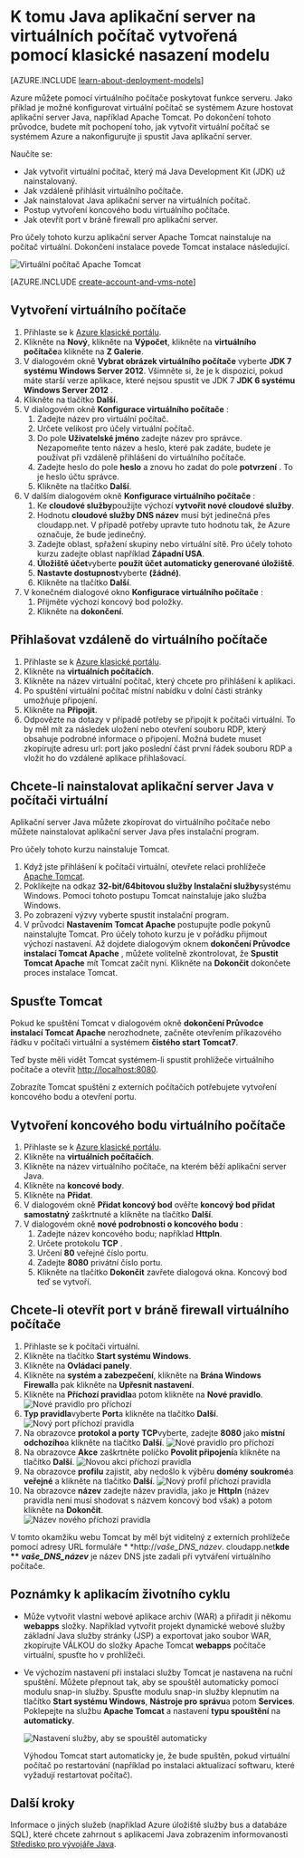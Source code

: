 <properties
    pageTitle="Tomcat na počítač virtuální | Microsoft Azure"
    description="Tento kurz využívá zdroje vytvořená pomocí klasické nasazení modelu a ukazuje, jak vytvořit virtuální Windows počítač a nakonfigurujte ji spustit Apache Tomcat aplikační server."
    services="virtual-machines-windows"
    documentationCenter="java"
    authors="rmcmurray"
    manager="wpickett"
    editor=""
    tags="azure-service-management" />

<tags
    ms.service="virtual-machines-windows"
    ms.workload="web"
    ms.tgt_pltfrm="vm-windows"
    ms.devlang="Java"
    ms.topic="article"
    ms.date="08/11/2016"
    ms.author="robmcm"/>

# <a name="how-to-run-a-java-application-server-on-a-virtual-machine-created-with-the-classic-deployment-model"></a>K tomu Java aplikační server na virtuálních počítač vytvořená pomocí klasické nasazení modelu

[AZURE.INCLUDE [learn-about-deployment-models](../../includes/learn-about-deployment-models-classic-include.md)]


Azure můžete pomocí virtuálního počítače poskytovat funkce serveru. Jako příklad je možné konfigurovat virtuální počítač se systémem Azure hostovat aplikační server Java, například Apache Tomcat. Po dokončení tohoto průvodce, budete mít pochopení toho, jak vytvořit virtuální počítač se systémem Azure a nakonfigurujte ji spustit Java aplikační server.

Naučíte se:

* Jak vytvořit virtuální počítač, který má Java Development Kit (JDK) už nainstalovaný.
* Jak vzdáleně přihlásit virtuálního počítače.
* Jak nainstalovat Java aplikační server na virtuálních počítač.
* Postup vytvoření koncového bodu virtuálního počítače.
* Jak otevřít port v bráně firewall pro aplikační server.

Pro účely tohoto kurzu aplikační server Apache Tomcat nainstaluje na počítač virtuální. Dokončení instalace povede Tomcat instalace následující.

![Virtuální počítač Apache Tomcat][virtual_machine_tomcat]

[AZURE.INCLUDE [create-account-and-vms-note](../../includes/create-account-and-vms-note.md)]

## <a name="to-create-a-virtual-machine"></a>Vytvoření virtuálního počítače

1. Přihlaste se k [Azure klasické portálu](https://manage.windowsazure.com).
2. Klikněte na **Nový**, klikněte na **Výpočet**, klikněte na **virtuálního počítače**a klikněte na **Z Galerie**.
3. V dialogovém okně **Vybrat obrázek virtuálního počítače** vyberte **JDK 7 systému Windows Server 2012**.
Všimněte si, že je k dispozici, pokud máte starší verze aplikace, které nejsou spustit ve JDK 7 **JDK 6 systému Windows Server 2012** .
4. Klikněte na tlačítko **Další**.
5. V dialogovém okně **Konfigurace virtuálního počítače** :
    1. Zadejte název pro virtuální počítač.
    2. Určete velikost pro účely virtuální počítač.
    3. Do pole **Uživatelské jméno** zadejte název pro správce. Nezapomeňte tento název a heslo, které pak zadáte, budete je používat při vzdáleně přihlášení do virtuálního počítače.
    4. Zadejte heslo do pole **heslo** a znovu ho zadat do pole **potvrzení** . To je heslo účtu správce.
    5. Klikněte na tlačítko **Další**.
6. V dalším dialogovém okně **Konfigurace virtuálního počítače** :
    1. Ke **cloudové služby**použijte výchozí **vytvořit nové cloudové služby**.
    2. Hodnotu **cloudové služby DNS název** musí být jedinečná přes cloudapp.net. V případě potřeby upravte tuto hodnotu tak, že Azure označuje, že bude jedinečný.
    2. Zadejte oblast, spřažení skupiny nebo virtuální sítě. Pro účely tohoto kurzu zadejte oblast například **Západní USA**.
    2. **Úložiště účet**vyberte **použít účet automaticky generované úložiště**.
    3. **Nastavte dostupnost**vyberte **(žádné)**.
    4. Klikněte na tlačítko **Další**.
7. V konečném dialogové okno **Konfigurace virtuálního počítače** :
    1. Přijměte výchozí koncový bod položky.
    2. Klikněte na **dokončení**.

## <a name="to-remotely-sign-in-to-your-virtual-machine"></a>Přihlašovat vzdáleně do virtuálního počítače

1. Přihlaste se k [Azure klasické portálu](https://manage.windowsazure.com).
2. Klikněte na **virtuálních počítačích**.
3. Klikněte na název virtuální počítač, který chcete pro přihlášení k aplikaci.
4. Po spuštění virtuální počítač místní nabídku v dolní části stránky umožňuje připojení.
5. Klikněte na **Připojit**.
6. Odpovězte na dotazy v případě potřeby se připojit k počítači virtuální. To by měl mít za následek uložení nebo otevření souboru RDP, který obsahuje podrobné informace o připojení. Možná budete muset zkopírujte adresu url: port jako poslední část první řádek souboru RDP a vložit ho do vzdálené aplikace přihlašovací.

## <a name="to-install-a-java-application-server-on-your-virtual-machine"></a>Chcete-li nainstalovat aplikační server Java v počítači virtuální

Aplikační server Java můžete zkopírovat do virtuálního počítače nebo můžete nainstalovat aplikační server Java přes instalační program.

Pro účely tohoto kurzu nainstaluje Tomcat.

1. Když jste přihlášení k počítači virtuální, otevřete relaci prohlížeče [Apache Tomcat](http://tomcat.apache.org/download-70.cgi).
2. Poklikejte na odkaz **32-bit/64bitovou služby Instalační služby**systému Windows. Pomocí tohoto postupu Tomcat nainstaluje jako služba Windows.
3. Po zobrazení výzvy vyberte spustit instalační program.
4. V průvodci **Nastavením Tomcat Apache** postupujte podle pokynů nainstalujte Tomcat. Pro účely tohoto kurzu je v pořádku přijmout výchozí nastavení. Až dojdete dialogovým oknem **dokončení Průvodce instalací Tomcat Apache** , můžete volitelně zkontrolovat, že **Spustit Tomcat Apache** mít Tomcat začít nyní. Klikněte na **Dokončit** dokončete proces instalace Tomcat.

## <a name="to-start-tomcat"></a>Spusťte Tomcat
Pokud ke spuštění Tomcat v dialogovém okně **dokončení Průvodce instalací Tomcat Apache** nerozhodnete, začněte otevřením příkazového řádku v počítači virtuální a systémem **čistého start Tomcat7**.

Teď byste měli vidět Tomcat systémem-li spustit prohlížeče virtuálního počítače a otevřít <http://localhost:8080>.

Zobrazíte Tomcat spuštění z externích počítačích potřebujete vytvoření koncového bodu a otevření portu.

## <a name="to-create-an-endpoint-for-your-virtual-machine"></a>Vytvoření koncového bodu virtuálního počítače
1. Přihlaste se k [Azure klasické portálu](https://manage.windowsazure.com).
2. Klikněte na **virtuálních počítačích**.
3. Klikněte na název virtuálního počítače, na kterém běží aplikační server Java.
4. Klikněte na **koncové body**.
5. Klikněte na **Přidat**.
6. V dialogovém okně **Přidat koncový bod** ověřte **koncový bod přidat samostatný** zaškrtnuté a klikněte na tlačítko **Další**.
7. V dialogovém okně **nové podrobnosti o koncového bodu** :
    1. Zadejte název koncového bodu; například **HttpIn**.
    2. Určete protokolu **TCP** .
    3. Určení **80** veřejné číslo portu.
    4. Zadejte **8080** privátní číslo portu.
    5. Klikněte na tlačítko **Dokončit** zavřete dialogová okna. Koncový bod teď se vytvoří.

## <a name="to-open-a-port-in-the-firewall-for-your-virtual-machine"></a>Chcete-li otevřít port v bráně firewall virtuálního počítače
1. Přihlaste se k počítači virtuální.
2. Klikněte na tlačítko **Start systému Windows**.
3. Klikněte na **Ovládací panely**.
4. Klikněte na **systém a zabezpečení**, klikněte na **Brána Windows Firewall**a pak klikněte na **Upřesnit nastavení**.
5. Klikněte na **Příchozí pravidla**a potom klikněte na **Nové pravidlo**.
 ![Nové pravidlo pro příchozí][NewIBRule]
6. **Typ pravidla**vyberte **Port**a klikněte na tlačítko **Další**.
 ![Nový port příchozí pravidla][NewRulePort]
7. Na obrazovce **protokol a porty** **TCP**vyberte, zadejte **8080** jako **místní odchozího**a klikněte na tlačítko **Další**.
 ![Nové pravidlo pro příchozí][NewRuleProtocol]
8. Na obrazovce **Akce** zaškrtněte políčko **Povolit připojení**a klikněte na tlačítko **Další**.
 ![Novou akci příchozí pravidla][NewRuleAction]
9. Na obrazovce **profilu** zajistit, aby nedošlo k výběru **domény** **soukromé**a **veřejné** a klikněte na tlačítko **Další**.
 ![Nový profil příchozí pravidla][NewRuleProfile]
10. Na obrazovce **název** zadejte název pravidla, jako je **HttpIn** (název pravidla není musí shodovat s názvem koncový bod však) a potom klikněte na **Dokončit**.  
 ![Název nového příchozí pravidla][NewRuleName]

V tomto okamžiku webu Tomcat by měl být viditelný z externích prohlížeče pomocí adresy URL formuláře * *http://*vaše\_DNS\_název*. cloudapp.net**kde ** *vaše\_DNS\_název*** je název DNS jste zadali při vytváření virtuálního počítače.

## <a name="application-lifecycle-considerations"></a>Poznámky k aplikacím životního cyklu
* Může vytvořit vlastní webové aplikace archiv (WAR) a přiřadit ji někomu **webapps** složky. Například vytvořit projekt dynamické webové služby základní Java služby stránky (JSP) a exportovat jako soubor WAR, zkopírujte VÁLKOU do složky Apache Tomcat **webapps** počítače virtuální, spusťte ho v prohlížeči.
* Ve výchozím nastavení při instalaci služby Tomcat je nastavena na ruční spuštění. Můžete přepnout tak, aby se spouštěl automaticky pomocí modulu snap-in služby. Spusťte modulu snap-in služby klepnutím na tlačítko **Start systému Windows**, **Nástroje pro správu**a potom **Services**. Poklepejte na službu **Apache Tomcat** a nastavení **typu spouštění** na **automaticky**.

    ![Nastavení služby, aby se spouštěl automaticky][service_automatic_startup]

    Výhodou Tomcat start automaticky je, že bude spuštěn, pokud virtuální počítač po restartování (například po instalaci aktualizací softwaru, které vyžadují restartovat počítač).

## <a name="next-steps"></a>Další kroky
Informace o jiných služeb (například Azure úložiště služby bus a databáze SQL), které chcete zahrnout s aplikacemi Java zobrazením informovanosti [Středisko pro vývojáře Java](https://azure.microsoft.com/develop/java/).

[virtual_machine_tomcat]: ./media/virtual-machines-windows-classic-java-run-tomcat-app-server/WA_VirtualMachineRunningApacheTomcat.png

[service_automatic_startup]: ./media/virtual-machines-windows-classic-java-run-tomcat-app-server/WA_TomcatServiceAutomaticStart.png









[NewIBRule]: ./media/virtual-machines-windows-classic-java-run-tomcat-app-server/NewInboundRule.png
[NewRulePort]: ./media/virtual-machines-windows-classic-java-run-tomcat-app-server/NewRulePort.png
[NewRuleProtocol]: ./media/virtual-machines-windows-classic-java-run-tomcat-app-server/NewRuleProtocol.png
[NewRuleAction]: ./media/virtual-machines-windows-classic-java-run-tomcat-app-server/NewRuleAction.png
[NewRuleName]: ./media/virtual-machines-windows-classic-java-run-tomcat-app-server/NewRuleName.png
[NewRuleProfile]: ./media/virtual-machines-windows-classic-java-run-tomcat-app-server/NewRuleProfile.png
